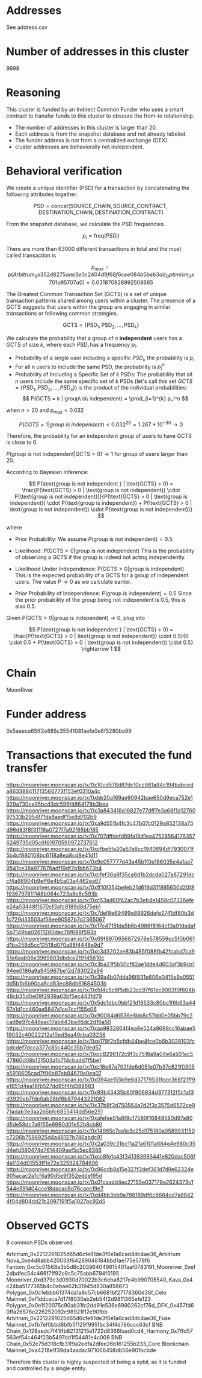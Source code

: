 # Addresses

See address.csv

# Number of addresses in this cluster

9698

# Reasoning

This cluster is funded by an Indirect Common Funder who uses a smart contract to transfer funds to this cluster to obscure the from-to relationship.

- The number of addresses in this cluster is larger than 20.
- Each address is from the snapshot database and not already labeled.
- The funder address is not from a centralized exchange (CEX).
- cluster addresses are behaviorally not independent.

# Behavioral verification


We create a unique identifier (PSD) for a transaction by concatenating the following attributes together.

$$
\text{PSD} = \text{concat}( \text{SOURCE\_CHAIN}, \text{SOURCE\_CONTRACT}, \text{DESTINATION\_CHAIN}, \text{DESTINATION\_CONTRACT})
$$

From the snapshot database, we calculate the PSD frequencies.

$$ p_i = \text{freq}(PSD_i) $$

There are more than 63000 different transactions in total and the most called transaction is

$$
p_{max} = p(Arbitrum_0x352d8275aae3e0c2404d9f68f6cee084b5beb3dd_Optimism_0x701a95707a0) =  0.031870928992508665
$$


The Greatest Common Transaction Set (GCTS) is a set of unique transaction patterns shared among users within a cluster. The presence of a GCTS suggests that users within the group are engaging in similar transactions or following common strategies.

$$
\text{GCTS} = \{ \text{PSD}_1, \text{PSD}_2, \ldots, \text{PSD}_k \}
$$


We calculate the probability that a group of $n$ **independent** users has a GCTS of size $k$, where each $PSD_𝑖$ has a frequency $p_i$.
​

- Probability of a single user including a specific $PSD_i$, the probability is $p_i$
- For all n users to include the same PSD, the probability is $p_i^n$
- Probability of Including a Specific Set of 𝑘 PSDs:
  The probability that all $n$ users include the same specific set of $k$ PSDs (let's call this set $GCTS=\{PSD_1,PSD_2,…,PSD_𝑘\}$) is the product of the individual probabilities:
  $$
  P(GCTS = k | group\ is\ independent) = \prod_{i=1}^{k} p_i^n
  $$

when $n > 20$ and $p_{max} < 0.032$

$$
P(CGTS = 1 | group\ is\ independent) < 0.032^{20} = 1.267*10^{-30} \rightarrow 0
$$

Therefore, the probability for an independent group of users to have GCTS is close to 0.


$P(\text{group is not independent} | \text{GCTS} > 0) \rightarrow 1$ for group of users larger than 20.

According to Bayesian Inference:

$$
P(\text{group is not independent } | \text{GCTS} > 0) = \frac{P(\text{GCTS} > 0 | \text{group is not independent}) \cdot P(\text{group is not independent})}{P(\text{GCTS} > 0 | \text{group is independent}) \cdot P(\text{group is independent}) + P(\text{GCTS} > 0 | \text{group is not independent}) \cdot P(\text{group is not independent})}
$$

where

- Prior Probability:
  We assume $P(\text{group is not independent}) = 0.5$

- Likelihood:
  $P(\text{GCTS} > 0 | \text{group is not independent})$
  This is the probability of observing a GCTS if the group is indeed not acting independently.

- Likelihood Under Independence:
  $P(\text{GCTS} > 0 | \text{group is independent})$
  This is the expected probability of a GCTS for a group of independent users. The value $P \rightarrow 0$ as we calculate earlier.

- Prior Probability of Independence:
  $P(\text{group is independent}) = 0.5$
  Since the prior probability of the group being not independent is 0.5, this is also 0.5.

Given ​$P(\text{GCTS} > 0 | \text{group is independent}) \rightarrow 0$, plug into

$$
P(\text{group is not independent } | \text{GCTS} > 0) = \frac{P(\text{GCTS} > 0 | \text{group is not independent}) \cdot 0.5}{0 \cdot 0.5 + P(\text{GCTS} > 0 | \text{group is not independent}) \cdot 0.5}
\rightarrow 1
$$

# Chain

MoonRiver

# Funder address

0x5aeeca65ff2e885c35541081aefe0e6f5280ba99

# Transactions that executed the fund transfer

https://moonriver.moonscan.io/tx/0x10cd578d87dc10cc981a84c194babceda863388411713560773f153ef0310a4c
https://moonriver.moonscan.io/tx/0xbb20a169ae90942bae650d9eca752e1929a730ce95bcd3dc596f4864f78b3bea
https://moonriver.moonscan.io/tx/0x3a843418a16827e77dff7e3a68f1d1276097533b2954f71da8aedf15e8d702b9
https://moonriver.moonscan.io/tx/0xa9d551b4fc3c47b07c0129a852138a75d96d83f8f31116a0727f7a92f65bb185
https://moonriver.moonscan.io/tx/0x707dffdefd89fa18d1ea475285641763576249735d05c6f61970590972737612
https://moonriver.moonscan.io/tx/0xcfbe5fa20a57e6cc1940694df7930071f5b4cf880108bc6118a8ea8cd8e41d11
https://moonriver.moonscan.io/tx/0x9c057777d43a45b1f0e186035e4a1ae79541ce38a977676adf19df2b1bb673b4
https://moonriver.moonscan.io/tx/0xcfef36a8f35ca6d1b2dcda027a87291dccf4a66904b9eff6e4b5a03a4462ea67
https://moonriver.moonscan.io/tx/0xff10f354befeb21d616d31f895650d20f81936797811148b084c723a8e6c593b
https://moonriver.moonscan.io/tx/0xc53ad60f42ac7b3eb4e1458c07326efee24a53448f1670cf3afc9189d8d75eb1
https://moonriver.moonscan.io/tx/0x7def8e69499e89926dafe2741df80b3d1c729d33503af58ee90587b7d2365067
https://moonriver.moonscan.io/tx/0x17c4715fda5b6b4986f8164c13a91dadaf5b7149ba02611260dec76f698f593d
https://moonriver.moonscan.io/tx/0x69f8970656872978e578559cc5f0b061d1ba258d5cc12518d070a88f4448e9d7
https://moonriver.moonscan.io/tx/0xc3d3202ae83b485f088fb42fcabd7ca951e6aab06e3969803dbdce219145610c
https://moonriver.moonscan.io/tx/0x3ba21f5b50cf82ae1dde4d603af3b9da194ee0186a9a945967be12d783022e94
https://moonriver.moonscan.io/tx/0x39a4b07dda96f831e606e0415e9a0551dd5b1b6b90ca8cd83ec88db61684503b
https://moonriver.moonscan.io/tx/0xfd4c5c6f5db23cc97f61ec9003f0f604b48cb35d0e09f2939a63bf5ec443fd79
https://moonriver.moonscan.io/tx/0x5dc1dbc0bb121d18533c80bc1f6b63a4467a1d1cc460aa5847a1ce7ccf155e06
https://moonriver.moonscan.io/tx/0x90084d6536e8bb8c57dd0e05bb79c2cad8e97c446aac17ab443ba46dc2d16a50
https://moonriver.moonscan.io/tx/0xaa9832864f4ea8e524a9698cc16abae519032c40022212af0ed3ea49cba03238
https://moonriver.moonscan.io/tx/0xe178f2b5cfdb44be4fce0b6b3028103fcbdcdef7dcca377c85c440c35b7ded57
https://moonriver.moonscan.io/tx/0xcc8296172c9f3c7516a9a04e6a501ac547860d08b121503a1b714cbadd7f5be1
https://moonriver.moonscan.io/tx/0xc18e87a702fde6d051e07b37c821f0305a5918605cad7f96b87eb84679a0ea07
https://moonriver.moonscan.io/tx/0x094ae155b9e6d37179531fccc366f21ff9e1651d4ea18fb527dd95f4fd388683
https://moonriver.moonscan.io/tx/0x93b43435b60f806934d377312f5c1a13d3920eb7fde0ab28bf6b879443221082
https://moonriver.moonscan.io/tx/0x37b8f3d750564a7d2f3c3575d6572ce971adab3e3aa2b5bfc6855414dd56e251
https://moonriver.moonscan.io/tx/0xafefae51a8f8c17580f16848580d97a80d5de58dc7a6f55e6990d01e52b8cb80
https://moonriver.moonscan.io/tx/0x14985c7ea1e3c25d175180a0589931150c7206b7586925d4a48127b746abdc91
https://moonriver.moonscan.io/tx/0x2a039c31bc11a21a6101a884e4e980c35d4efd380474d7614409aef5c5ec8386
https://moonriver.moonscan.io/tx/0xcc8fe1a43f341393993441e820dac506f4a1124d01553ff1e72e325924784696
https://moonriver.moonscan.io/tx/0x86cdb8a15e327f3def361d7d9e62324e905acac2a1cf6a90d5e9f352edde195d
https://moonriver.moonscan.io/tx/0x01caadd4ec27155e037179e2624373c1544e591404cce18dacac6d76caec19e7
https://moonriver.moonscan.io/tx/0xd4bb3bb9a766189df6c8684cd7a88424f04d804dd21b2097191f5a1027bc92d5

# Observed GCTS

8 common PSDs observed:

Arbitrum_0x2212291025d65d6cfe91de3f0e1a6cad4dc4ae36_Arbitrum Nova_0xe4d8abb420033f64289048184bbd1ae175e578f6
Fantom_0xc5c01568a3b5d8c203964049615401aaf0783191_Moonriver_0xef2dbdfec54c466f7ff92c9c5c75abb6794f0195
Moonriver_0xd379c3d0930d70022b3c6eba8217e4b990705540_Kava_0x4c24ba5177365b4c0ebae62b31945d830a858673
Polygon_0x0c1ebbb61374da1a8c57cb6681bf27178360d36f_Celo Mainnet_0xf1ddcaca7d17f8030ab2eb54f2d9811365efe123
Polygon_0x0e1f20075c90ab31fc2dd91e536e6990262cf76d_DFK_0x457fd60ffa26576e226252092c98921f12e90fbb
Arbitrum_0x2212291025d65d6cfe91de3f0e1a6cad4dc4ae36_Fuse Mainnet_0xfb7ef0bbd8bfb5f129f995fbc34f4d786ccc63cf
BNB Chain_0x128aedc7f41ffb82131215e1722d8366faad0cd4_Harmony_0x7ffd57563ef54c464f23b5497dd1f54481e4c008
BNB Chain_0x52e75d318cfb31f9a2edfa2dfee26b161255b233_Core Blockchain Mainnet_0xa4218e1f39da4aadac971066458db56e901bcbde

Therefore this cluster is highly suspected of being a sybil, as it is funded and controlled by a single entity.

